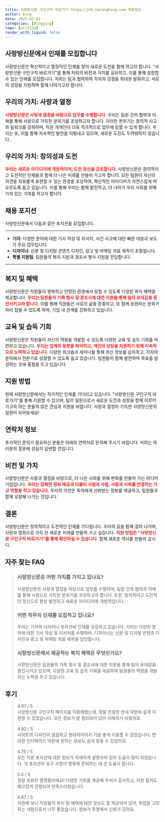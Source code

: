 ```yaml
---
title: 사랑방신문 구인구직 바로가기 https//job.sarangbang.com 채용정보
author: bing
date: 2025-02-01
categories: [Blogging]
tags: [writing]
render_with_liquid: false
---
```



<h2 id='사랑방신문_인재모집'>사랑방신문에서 인재를 모집합니다</h2>

<p>사랑방신문은 혁신적이고 열정적인 인재를 찾아 새로운 도전을 함께 하고자 합니다. "사랑방신문 구인구직 바로가기"를 통해 저희의 비전과 가치를 공유하고, 이를 통해 성장할 수 있는 인재를 모집합니다. 저희는 팀과 협력하여 각자의 강점을 최대한 발휘하고, 서로의 성장을 지원하며 함께 나아가고자 합니다.</p>

<h2 id='우리의_가치_사랑과_열정'>우리의 가치: 사랑과 열정</h2>

<p><b><span style="color: #ee2323;">사랑방신문은 사랑과 열정을 바탕으로 업무를 수행합니다.</span></b> 우리는 팀원 간의 협력과 이해를 통해 사랑으로 가득한 분위기를 조성하고자 합니다. 이러한 분위기는 창의적 사고와 팀워크를 강화하며, 직원 개개인이 더욱 적극적으로 업무에 임할 수 있게 합니다. 우리는 또, 이를 통해 지속적인 발전을 이뤄내고 있으며, 새로운 도전도 두려워하지 않습니다.</p>

<h2 id='우리의_가치_창의성과_도전'>우리의 가치: 창의성과 도전</h2>

<p><b><span style="color: #ee2323;">우리는 새로운 아이디어에 개방적이며, 도전 정신을 강조합니다.</span></b> 사랑방신문은 창의적이고 도전적인 인재들과 함께 더 나은 미래를 만들어 가고자 합니다. 모든 팀원이 자신의 의견을 자유롭게 표현할 수 있는 환경을 조성하여, 혁신적인 아이디어가 자연스럽게 떠오르도록 돕고 있습니다. 이를 통해 우리는 함께 발전하고, 더 나아가 우리 사회를 위해 가치 있는 기여를 하고자 합니다.</p>

<h2 id='채용_포지션'>채용 포지션</h2>

<p>사랑방신문에서 다음과 같은 포지션을 모집합니다.</p>

<hr />

<ul>
    <li><b>기자</b>: 다양한 분야에 대한 기사 작성 및 리서치, 사건 사고에 대한 빠른 대응과 보도가 주요 업무입니다.</li>
    <li><b>디자이너</b>: 신문 및 디지털 콘텐츠 디자인, 광고 및 마케팅 자료 제작이 포함됩니다.</li>
    <li><b>특별 지원팀</b>: 팀원들의 복지 지원과 경조사 행사 지원을 전담합니다.</li>
</ul>

<hr />

<h2 id='복지_및_혜택'>복지 및 혜택</h2>

<p>사랑방신문은 직원들이 행복하고 안정된 환경에서 일할 수 있도록 다양한 복지 혜택을 제공합니다. <b><span style="color: #ee2323;">우리는 팀원들의 가족 행사 및 경조사에 대한 지원을 통해 팀의 유대감을 증진시키고자 합니다.</span></b> 이를 통해 직원들은 서로의 삶을 존중하고, 또 함께 응원하는 문화가 자리 잡을 수 있도록 하여, 기업 내 관계를 강화하고 있습니다.</p>

<h2 id='교육_및_습득_기회'>교육 및 습득 기회</h2>

<p>사랑방신문은 직원들이 자신의 역량을 개발할 수 있도록 다양한 교육 및 습득 기회를 마련하고 있습니다. <b><span style="color: #ee2323;">우리는 업계의 동향을 파악하고, 개인의 성장을 지원하기 위해 지속적으로 노력하고 있습니다.</span></b> 다양한 워크숍과 세미나를 통해 최신 정보를 습득하고, 각자의 분야에서 전문가로 성장할 수 있도록 돕고 있습니다. 팀원들이 함께 발전하며 목표를 달성하는 것에 중점을 두고 있습니다.</p>

<h2 id='지원_방법'>지원 방법</h2>

<p>현재 사랑방신문에서는 적극적인 인재를 기다리고 있습니다. "사랑방신문 구인구직 바로가기"를 통해 지원할 수 있으며, 팀의 일원으로서 새로운 도전과 성장을 함께 이루어 가고자 하는 분들의 많은 관심과 지원을 바랍니다. 사랑과 열정이 가득한 사랑방신문의 일원이 되어보세요!</p>

<h2 id='연락처_정보'>연락처 정보</h2>

<p>추가적인 문의가 필요하신 분들은 아래의 연락처로 문의해 주시기 바랍니다. 저희는 여러분의 질문에 성실히 답변할 것입니다.</p>

<h2 id='비전_및_가치'>비전 및 가치</h2>

<p>사랑방신문은 사랑과 열정을 바탕으로, 더 나은 사회를 위해 변화를 만들어 가는 미디어 기업입니다. <b><span style="color: #ee2323;">우리는 정확한 정보 제공과 더불어 사람과 사람, 사람과 사회를 연결하는 가교 역할을 하고 있습니다.</span></b> 우리의 미션은 독자에게 신뢰받는 정보를 제공하고, 팀원들과 함께 성장해 나가는 것입니다.</p>

<h2 id='결론'>결론</h2>

<p>사랑방신문은 창의적이고 도전적인 인재를 기다립니다. 우리의 길을 함께 걸어 나가며, 사랑과 열정으로 가득 찬 새로운 미래를 만들어 가고 싶습니다. <b><span style="color: #ee2323;">지원 방법은 "사랑방신문 구인구직 바로가기"를 통해 확인하실 수 있습니다.</span></b> 함께 새로운 역사를 만들어 갑시다.</p>


<h2 id='자주_찾는_FAQ'>자주 찾는 FAQ</h2>
<div itemscope="" itemtype="https://schema.org/FAQPage"> 
<blockquote> 
<div itemscope="" itemprop="mainEntity" itemtype="https://schema.org/Question"> 
<h3 itemprop="name">사랑방신문은 어떤 가치를 가지고 있나요?</h3> 
<div itemscope="" itemprop="acceptedAnswer" itemtype="https://schema.org/Answer"> 
<span itemprop="text"> 
<p>사랑방신문은 사랑과 열정을 바탕으로 업무를 수행하며, 팀원 간의 협력과 이해를 통해 사랑으로 가득한 분위기를 조성하고자 합니다. 또한, 창의적이고 도전적인 정신으로 항상 발전하고 새로운 아이디어에 개방적입니다.</p> 
</span> 
</div> 
</div> 

<div itemscope="" itemprop="mainEntity" itemtype="https://schema.org/Question"> 
<h3 itemprop="name">어떤 직무의 인재를 모집하고 있나요?</h3> 
<div itemscope="" itemprop="acceptedAnswer" itemtype="https://schema.org/Answer"> 
<span itemprop="text"> 
<p>우리는 기자와 디자이너 포지션에 인재를 모집하고 있습니다. 기자는 다양한 분야에 대한 기사 작성 및 리서치를 수행하며, 디자이너는 신문 및 디지털 콘텐츠 디자인과 광고 및 마케팅 자료 제작을 담당합니다.</p> 
</span> 
</div> 
</div> 

<div itemscope="" itemprop="mainEntity" itemtype="https://schema.org/Question"> 
<h3 itemprop="name">사랑방신문에서 제공하는 복지 혜택은 무엇인가요?</h3> 
<div itemscope="" itemprop="acceptedAnswer" itemtype="https://schema.org/Answer"> 
<span itemprop="text"> 
<p>사랑방신문은 팀원들의 가족 행사 및 경조사에 대한 지원을 통해 팀의 유대감을 증진시키고 있으며, 다양한 교육 및 습득 기회를 제공하여 팀원들의 역량을 개발하는 노력을 하고 있습니다.</p> 
</span> 
</div> 
</div> 
</blockquote> 
</div>
<h2 id='후기'>후기</h2>
<div itemscope itemtype="https://schema.org/Product">
  <blockquote>
  <div itemprop="review" itemscope itemtype="https://schema.org/Review">
      <div itemprop="reviewRating" itemscope itemtype="https://schema.org/Rating"> <span itemprop="ratingValue">4.97</span> / <span itemprop="bestRating">5</span> </div>
      <span itemprop="reviewBody">사랑방신문 구인구직 페이지를 이용해봤는데, 정말 친절한 안내 덕분에 쉽게 지원할 수 있었습니다. 모든 정보가 잘 정리되어 있어 이해하기 쉬웠어요.</span>
  </div>
  <br>
  <div itemprop="review" itemscope itemtype="https://schema.org/Review">
      <div itemprop="reviewRating" itemscope itemtype="https://schema.org/Rating"> <span itemprop="ratingValue">4.92</span> / <span itemprop="bestRating">5</span> </div>
      <span itemprop="reviewBody">사이트의 디자인이 깔끔하고 현대적이어서 기분 좋게 이용할 수 있었습니다. 편리한 인터페이스 덕분에 원하는 정보도 쉽게 찾을 수 있었어요.</span>
  </div>
  <br>
  <div itemprop="review" itemscope itemtype="https://schema.org/Review">
      <div itemprop="reviewRating" itemscope itemtype="https://schema.org/Rating"> <span itemprop="ratingValue">4.75</span> / <span itemprop="bestRating">5</span> </div>
      <span itemprop="reviewBody">모든 지원 포지션에 대한 정보가 자세하게 설명되어 있어 도움이 많이 되었습니다. 각 포지션의 요구 사항이 명확해 준비하는 데 큰 도움이 됩니다.</span>
  </div>
  <br>
  <div itemprop="review" itemscope itemtype="https://schema.org/Review">
      <div itemprop="reviewRating" itemscope itemtype="https://schema.org/Rating"> <span itemprop="ratingValue">5.0</span> / <span itemprop="bestRating">5</span> </div>
      <span itemprop="reviewBody">정말 유용한 플랫폼이에요! 다양한 기회를 제공해 주셔서 감사하고, 지원 절차도 매끄럽게 진행되어 만족스러웠습니다.</span>
  </div>
  <br>
  <div itemprop="review" itemscope itemtype="https://schema.org/Review">
      <div itemprop="reviewRating" itemscope itemtype="https://schema.org/Rating"> <span itemprop="ratingValue">4.87</span> / <span itemprop="bestRating">5</span> </div>
      <span itemprop="reviewBody">지원해 보니 직원들의 복지 및 혜택에 대한 정보도 잘 제공되어 있어, 취업을 고민하는 사람으로서 너무 좋았습니다. 정보가 투명해서 신뢰가 갔어요.</span>
  </div>
  <br>
  </blockquote>
</div>
